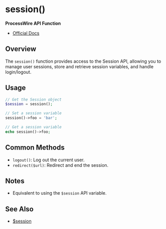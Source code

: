 # session()

**ProcessWire API Function**

- [Official Docs](https://processwire.com/api/ref/session/)

## Overview

The `session()` function provides access to the Session API, allowing you to manage user sessions, store and retrieve session variables, and handle login/logout.

## Usage

```php
// Get the Session object
$session = session();

// Set a session variable
session()->foo = 'bar';

// Get a session variable
echo session()->foo;
```

## Common Methods
- `logout()`: Log out the current user.
- `redirect($url)`: Redirect and end the session.

## Notes
- Equivalent to using the `$session` API variable.

## See Also
- [$session](./session-variable.md)
